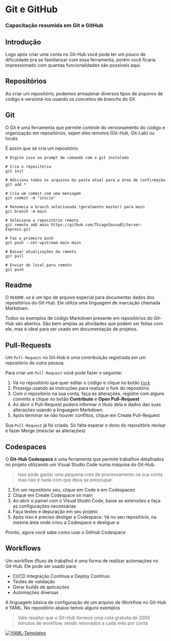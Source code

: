 # Git e GitHub

### Capacitação resumida em Git e GitHub

## Introdução

Logo após criar uma conta no Git-Hub você pode ter um pouco de dificuldade pra se familiarizar com essa ferramenta, porém você ficaria impressionado com quantas funcionalidades são possíveis aqui.

## Repositórios

Ao criar um repositório, podemos armazenar diversos tipos de arquivos de código e versioná-los usando os conceitos de *branchs* do Git

## Git

O Git é uma ferramenta que permite controle do versionamento do código e organização em repositórios, sejam eles remotos (Git-Hub, Git-Lab) ou locais

É assim que se cria um repositório

    # Digite isso no prompt de comando com o git instalado
    
    # Cria o repositório
    git init

    # Adiciona todos os arquivos da pasta atual para a área de confirmação
    git add * 

    # Cria um commit com uma mensagem
    git commit -m "início"

    # Renomeia a branch selecionada (geralmente master) para main
    git branch -m main

    # Seleciona o repositório remoto
    git remote add main https://github.com/ThiagoSousa81/Server-Express.git

    # Faz o primeiro push
    git push --set-upstream main main

    # Baixar atualizações do remoto
    git pull

    # Enviar do local para remoto
    git push


## Readme

O `README.md` é um tipo de arquivo especial para documentar dados dos repositórios do Git-Hub. Ele utiliza uma linguagem de marcação chamada Markdown.

Todos os exemplos de código Markdown presente em repositórios do Git-Hub são abertos. São bem amplas as atividades que podem ser feitas com ele, mas é ideal para ser usado em documentação de projetos.

## Pull-Requests

Um `Pull-Request` no Git-Hub é uma contribuição registrada em um repositório de outra pessoa.

Para criar um `Pull-Request` você pode fazer o seguinte:

1. Vá no repositório que quer editar o código e clique no botão [`Fork`](https://github.com/ThiagoSousa81/Server-Express/fork)
2. Prossiga usando as instruções para realizar o fork do repositório
3. Com o repositório na sua conta, faça as alterações, registre com alguns commits e clique no botão **Contribute** e **Open Pull-Request**
4. Ao abrir o Pull-Request poderá informar o título dela e dados das suas alterações usando a linguagem Markdown. 
5. Após terminar se não houver conflitos, clique em Create Pull-Request

Sua `Pull-Request` já foi criada. Só falta esperar o dono do repositório revisar e fazer Merge (mesclar as alterações)

## Codespaces

O **Git-Hub Codespace** é uma ferramenta que permite trabalhos detalhados no projeto utilizando um Visual Studio Code numa máquina do Git-Hub. 

> Isso pode gastar uma pequena cota de processamento na sua conta mas não é nada com que deva se preocupar. 

1. Em um repositório seu, clique em Code e em Codespaces
2. Clique em Create Codespace on main
3. Ao abrir o painel com o Visual Studio Code, baixe as extensões e faça as configurações necessárias
4. Faça testes e depuração em seu projeto
5. Após isso é preciso desligar a Codespace. Vá no seu repositório, na mesma área onde criou a Codespace e desligue-a

Pronto, agora você sabe como usar o GitHub Codespace

## Workflows

Um workflow (fluxo de trabalho) é uma forma de realizar automações no Git-Hub. Ele pode ser usado para:

- CI/CD Integração Contínua e Deploy Contínuo
- Testes de validação
- Gerar builds de aplicações
- Automações diversas

A linguagem básica de configuração de um arquivo de Workflow no Git-Hub é YAML. No repositório abaixo temos alguns exemplos

> Vale resaltar que o Git-Hub fornece uma cota gratuita de 2000 minutos de workflow, sendo renovados a cada mês por conta

[![YAML-Templates](https://github-readme-stats.vercel.app/api/pin/?username=ThiagoSousa81&repo=YAML-Templates&theme=chartreuse-dark&show_owner=true&PAT_1=thiagosousa81)](https://github.com/ThiagoSousa81/YAML-Templates)